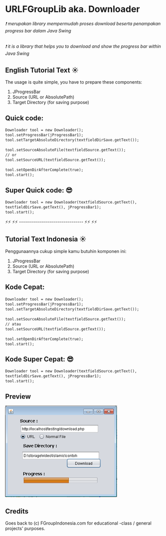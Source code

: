 # URLFGroupLib aka. Downloader

###### :exclamation: merupakan library mempermudah proses download beserta penampakan progress bar dalam Java Swing
###### :exclamation: it is a library that helps you to download and show the progress bar within Java Swing

## English Tutorial Text :sunny:
The usage is quite simple, you have to prepare these components:
1) JProgressBar
2) Source (URL or AbsolutePath)
3) Target Directory (for saving purpose)

## Quick code:
```
Downloader tool = new Downloader();
tool.setProgressBar(jProgressBar1);
tool.setTargetAbsoluteDirectory(textfieldDirSave.getText());

tool.setSourceAbsoluteFile(textfieldSource.getText());
// or 
tool.setSourceURL(textfieldSource.getText());

tool.setOpenDirAfterComplete(true);
tool.start();
```

## Super Quick code: :sunglasses:
```
Downloader tool = new Downloader(textfieldSource.getText(), textfieldDirSave.getText(), jProgressBar1);
tool.start();
```

:zap::zap: :zap::zap: -------------------------------- :zap::zap: :zap::zap: 


## Tutorial Text Indonesia :sunny:
Penggunaannya cukup simple kamu butuhin komponen ini:
1) JProgressBar
2) Source (URL or AbsolutePath)
3) Target Directory (for saving purpose)

## Kode Cepat:
```
Downloader tool = new Downloader();
tool.setProgressBar(jProgressBar1);
tool.setTargetAbsoluteDirectory(textfieldDirSave.getText());

tool.setSourceAbsoluteFile(textfieldSource.getText());
// atau
tool.setSourceURL(textfieldSource.getText());

tool.setOpenDirAfterComplete(true);
tool.start();
```

## Kode Super Cepat: :sunglasses:
```
Downloader tool = new Downloader(textfieldSource.getText(), textfieldDirSave.getText(), jProgressBar1);
tool.start();
```


## Preview
![GUI](src/preview/Downloader_Library2.PNG)


## Credits
Goes back to (c) FGroupIndonesia.com for educational -class / general projects' purposes.